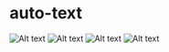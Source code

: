 # auto-text
![Alt text](https://koddepo.com/i/chrome_VbiUjrAgm7.png?raw=true "scrollanimation")
![Alt text](https://koddepo.com/i/chrome_GoObGiUw9z.png?raw=true "scrollanimation")
![Alt text](https://koddepo.com/i/chrome_Cd0JOOnIgA.png?raw=true "scrollanimation")
![Alt text](https://koddepo.com/i/chrome_jQZxC92GLy.png?raw=true "scrollanimation")
